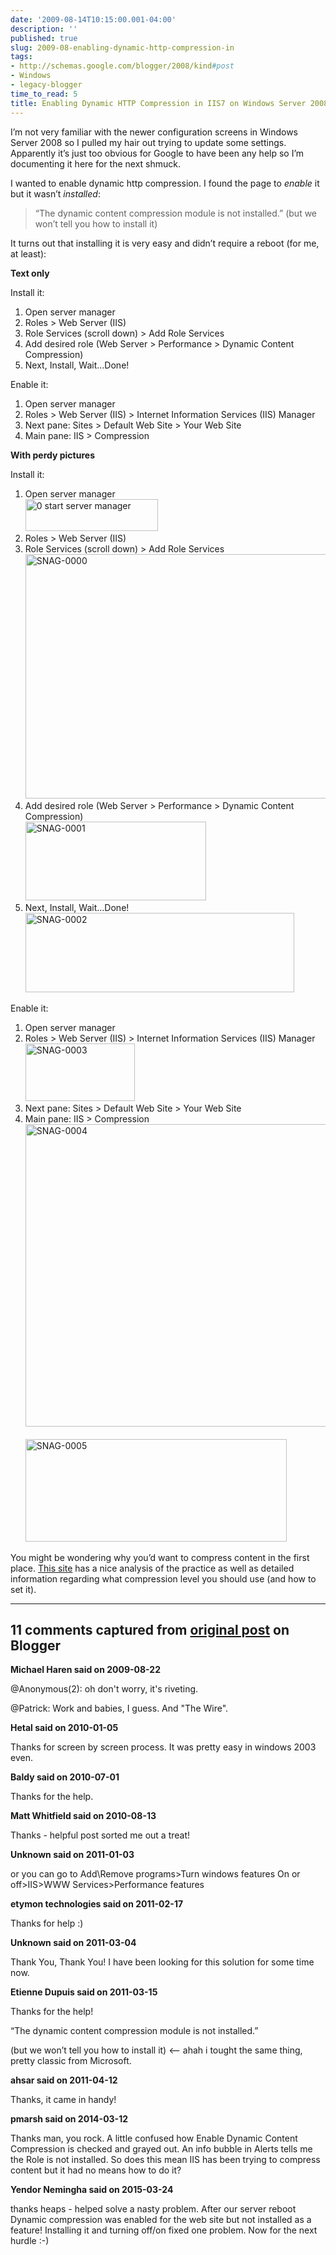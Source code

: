 ```yaml
---
date: '2009-08-14T10:15:00.001-04:00'
description: ''
published: true
slug: 2009-08-enabling-dynamic-http-compression-in
tags:
- http://schemas.google.com/blogger/2008/kind#post
- Windows
- legacy-blogger
time_to_read: 5
title: Enabling Dynamic HTTP Compression in IIS7 on Windows Server 2008
---
```


<p>I’m not very familiar with the newer configuration screens in Windows Server 2008 so I pulled my hair out trying to update some settings. Apparently it’s just too obvious for Google to have been any help so I’m documenting it here for the next shmuck.</p>
<p>I wanted to enable dynamic http compression. I found the page to <em>enable</em> it but it wasn’t <em>installed</em>:</p>
<blockquote> 
<p>“The dynamic content compression module is not installed.” (but we won’t tell you how to install it)</p>
</blockquote>
<p>It turns out that installing it is very easy and didn’t require a reboot (for me, at least):</p>
<p><strong>Text only</strong></p>
<p>Install it:</p>  <ol>   <li>Open server manager</li>    <li>Roles &gt; Web Server (IIS)</li>    <li>Role Services (scroll down) &gt; Add Role Services</li>    <li>Add desired role (Web Server &gt; Performance &gt; Dynamic Content Compression)</li>    <li>Next, Install, Wait…Done!</li> </ol>
<p>Enable it:</p>  <ol>   <li>Open server manager</li>    <li>Roles &gt; Web Server (IIS) &gt; Internet Information Services (IIS) Manager</li>    <li>Next pane: Sites &gt; Default Web Site &gt; Your Web Site</li>    <li>Main pane: IIS &gt; Compression</li> </ol>
<p><strong>With perdy pictures</strong></p>
<p>Install it:</p>  <ol>   <li>Open server manager     <br /><a href="http://lh3.ggpht.com/_IKD9WtY5kxU/SoVu9t5XwII/AAAAAAAAAe8/ET0YIX9YDeU/0%20start%20server%20manager%5B2%5D.png"><img alt="0 start server manager" border="0" height="51" src="http://lh3.ggpht.com/_IKD9WtY5kxU/SoVwI9YuQcI/AAAAAAAAAfA/nxgLdFWMoko/0%20start%20server%20manager_thumb.png" style="border-bottom: 0px; border-left: 0px; display: inline; border-top: 0px; border-right: 0px;" title="0 start server manager" width="212" /></a>      <br /></li>    <li>Roles &gt; Web Server (IIS)</li>    <li>Role Services (scroll down) &gt; Add Role Services     <br /><a href="http://lh4.ggpht.com/_IKD9WtY5kxU/SoVwKZ4BftI/AAAAAAAAAfE/rBQz1crywsY/s1600-h/SNAG-0000%5B10%5D.png"><img alt="SNAG-0000" border="0" height="391" src="http://lh6.ggpht.com/_IKD9WtY5kxU/SoVwLJKojoI/AAAAAAAAAfI/p05kFyp462U/SNAG-0000_thumb%5B6%5D.png" style="border-bottom: 0px; border-left: 0px; display: inline; border-top: 0px; border-right: 0px;" title="SNAG-0000" width="644" /></a>      <br /></li>    <li>Add desired role (Web Server &gt; Performance &gt; Dynamic Content Compression)     <br /><a href="http://lh6.ggpht.com/_IKD9WtY5kxU/SoVwLbnjSPI/AAAAAAAAAfM/tw2kgJGE11o/s1600-h/SNAG-0001%5B3%5D.png"><img alt="SNAG-0001" border="0" height="126" src="http://lh6.ggpht.com/_IKD9WtY5kxU/SoVwLuYOtEI/AAAAAAAAAfQ/lgRIEWyhUsk/SNAG-0001_thumb%5B1%5D.png" style="border-bottom: 0px; border-left: 0px; display: inline; border-top: 0px; border-right: 0px;" title="SNAG-0001" width="289" /></a>      <br /></li>    <li>Next, Install, Wait…Done!     <br /><a href="http://lh6.ggpht.com/_IKD9WtY5kxU/SoVwMWkzOcI/AAAAAAAAAfU/0nrUFvNdBWg/s1600-h/SNAG-0002%5B3%5D.png"><img alt="SNAG-0002" border="0" height="127" src="http://lh4.ggpht.com/_IKD9WtY5kxU/SoVwM3PbbiI/AAAAAAAAAfY/YjnWn_AnyCY/SNAG-0002_thumb%5B1%5D.png" style="border-bottom: 0px; border-left: 0px; display: inline; border-top: 0px; border-right: 0px;" title="SNAG-0002" width="430" /></a></li> </ol>
<p>Enable it:</p>  <ol>   <li>Open server manager</li>    <li>Roles &gt; Web Server (IIS) &gt; Internet Information Services (IIS) Manager     <br /><a href="http://lh3.ggpht.com/_IKD9WtY5kxU/SoVwNM19vlI/AAAAAAAAAfc/QKLitvzy6LA/SNAG-0003%5B2%5D.png"><img alt="SNAG-0003" border="0" height="92" src="http://lh5.ggpht.com/_IKD9WtY5kxU/SoVwOfEiu8I/AAAAAAAAAfg/EMuaWDP3sFU/SNAG-0003_thumb.png" style="border-bottom: 0px; border-left: 0px; display: inline; border-top: 0px; border-right: 0px;" title="SNAG-0003" width="175" /></a>      <br /></li>    <li>Next pane: Sites &gt; Default Web Site &gt; Your Web Site</li>    <li>Main pane: IIS &gt; Compression     <br /><a href="http://lh3.ggpht.com/_IKD9WtY5kxU/SoVwO-RukqI/AAAAAAAAAfk/r_R9KWbZix4/SNAG-0004%5B3%5D.png"><img alt="SNAG-0004" border="0" height="484" src="http://lh4.ggpht.com/_IKD9WtY5kxU/SoVxaZL5hwI/AAAAAAAAAfo/N3tih3uVqT4/SNAG-0004_thumb%5B1%5D.png" style="border-bottom: 0px; border-left: 0px; display: inline; border-top: 0px; border-right: 0px;" title="SNAG-0004" width="529" /></a>      <br />      <br /><a href="http://lh6.ggpht.com/_IKD9WtY5kxU/SoVxa4H5_HI/AAAAAAAAAfs/eHOMIrqNd2A/s1600-h/SNAG-0005%5B3%5D.png"><img alt="SNAG-0005" border="0" height="164" src="http://lh4.ggpht.com/_IKD9WtY5kxU/SoVxbVs91lI/AAAAAAAAAfw/-MS1wQpjN_M/SNAG-0005_thumb%5B1%5D.png" style="border-bottom: 0px; border-left: 0px; display: inline; border-top: 0px; border-right: 0px;" title="SNAG-0005" width="418" /></a> </li> </ol>
<p></p>
<p></p>
<p></p>
<p></p>
<p></p>
<p></p>
<p>You might be wondering why you’d want to compress content in the first place. <a href="http://weblogs.asp.net/owscott/archive/2009/02/22/iis-7-compression-good-bad-how-much.aspx">This site</a> has a nice analysis of the practice as well as detailed information regarding what compression level you should use (and how to set it).</p>

---

## 11 comments captured from [original post](https://blog.wassupy.com/2009/08/enabling-dynamic-http-compression-in.html) on Blogger

**Michael Haren said on 2009-08-22**

@Anonymous(2): oh don't worry, it's riveting.

@Patrick: Work and babies, I guess. And &quot;The Wire&quot;.

**Hetal said on 2010-01-05**

Thanks for screen by screen process. It was pretty easy in windows 2003 even.

**Baldy said on 2010-07-01**

Thanks for the help.

**Matt Whitfield said on 2010-08-13**

Thanks - helpful post sorted me out a treat!

**Unknown said on 2011-01-03**

or you can go to Add\Remove programs&gt;Turn windows features On or off&gt;IIS&gt;WWW Services&gt;Performance features

**etymon technologies said on 2011-02-17**

Thanks for help :)

**Unknown said on 2011-03-04**

Thank You, Thank You! I have been looking for this solution for some time now.

**Etienne Dupuis said on 2011-03-15**

Thanks for the help!

“The dynamic content compression module is not installed.” 

(but we won’t tell you how to install it) &lt;-- ahah i tought the same thing, pretty classic from Microsoft.

**ahsar said on 2011-04-12**

Thanks, it came in handy!

**pmarsh said on 2014-03-12**

Thanks man, you rock.  A little confused how Enable Dynamic Content Compression is checked and grayed out.  An info bubble in Alerts tells me the Role is not installed.  So does this mean IIS has been trying to compress content but it had no means how to do it?

**Yendor Nemingha said on 2015-03-24**

thanks heaps - helped solve a nasty problem. After our server reboot Dynamic compression was enabled for the web site but not installed as a feature! Installing it and turning off/on fixed one problem. Now for the next hurdle :-)

